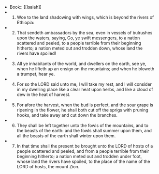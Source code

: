 - Book:: [[Isaiah]]
- 1. Woe to the land shadowing with wings, which is beyond the rivers of Ethiopia:
- 2. That sendeth ambassadors by the sea, even in vessels of bulrushes upon the waters, saying, Go, ye swift messengers, to a nation scattered and peeled, to a people terrible from their beginning hitherto; a nation meted out and trodden down, whose land the rivers have spoiled!
- 3. All ye inhabitants of the world, and dwellers on the earth, see ye, when he lifteth up an ensign on the mountains; and when he bloweth a trumpet, hear ye.
- 4. For so the LORD said unto me, I will take my rest, and I will consider in my dwelling place like a clear heat upon herbs, and like a cloud of dew in the heat of harvest.
- 5. For afore the harvest, when the bud is perfect, and the sour grape is ripening in the flower, he shall both cut off the sprigs with pruning hooks, and take away and cut down the branches.
- 6. They shall be left together unto the fowls of the mountains, and to the beasts of the earth: and the fowls shall summer upon them, and all the beasts of the earth shall winter upon them.
- 7. In that time shall the present be brought unto the LORD of hosts of a people scattered and peeled, and from a people terrible from their beginning hitherto; a nation meted out and trodden under foot, whose land the rivers have spoiled, to the place of the name of the LORD of hosts, the mount Zion.
